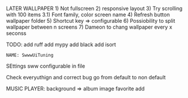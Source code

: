 LATER
  WALLPAPER
    1) Not fullscreen
    2) responsive layout
    3) Try scrolling with 100 items
    3.1) Font family, color screen name
    4) Refresh button wallpaper folder
    5) Shortcut key => configurable
    6) Possiobility to split wallpaper between n screens
    7) Dameon to chang wallpaper every x seconss


TODO:
  add ruff
  add mypy
  add black
  add isort

    NAME: SwwwUiTuning

SEttings sww configurable in file

Check everyuthign and correct bug go from default to non default

MUSIC PLAYER:
  background => album image
  favorite add

